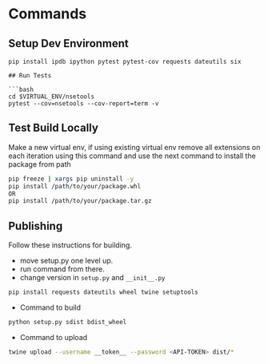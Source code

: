 # Commands 

## Setup Dev Environment 

```
pip install ipdb ipython pytest pytest-cov requests dateutils six 

## Run Tests 

```bash
cd $VIRTUAL_ENV/nsetools
pytest --cov=nsetools --cov-report=term -v
```

## Test Build Locally 

Make a new virtual env, if using existing virtual env remove all extensions on each iteration using this command and use the next command to install the package from path

```bash
pip freeze | xargs pip uninstall -y
pip install /path/to/your/package.whl
OR
pip install /path/to/your/package.tar.gz
```

## Publishing
Follow these instructions for building.

* move setup.py one level up.
* run command from there.
* change version in `setup.py` and `__init__.py`

```bash
pip install requests dateutils wheel twine setuptools
```

* Command to build 

```bash
python setup.py sdist bdist_wheel
```
* Command to upload

```bash
twine upload --username __token__ --password <API-TOKEN> dist/*
```
